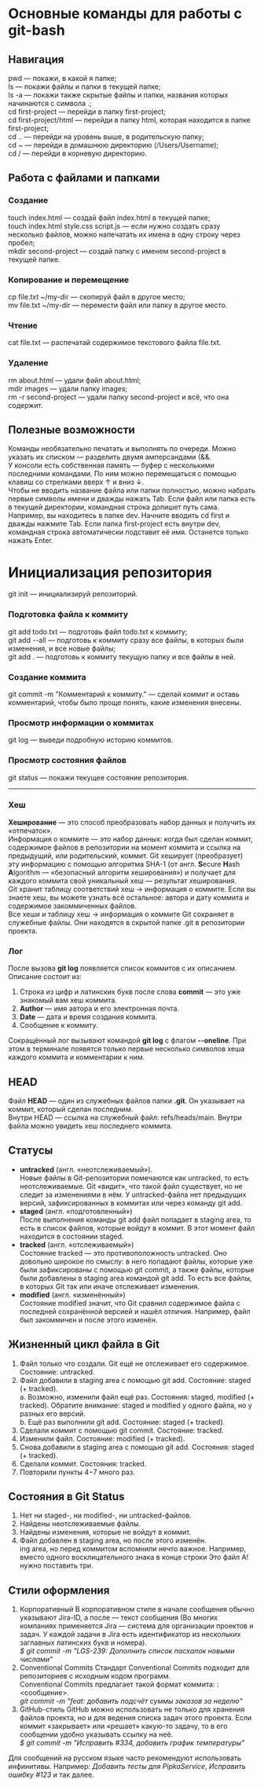 # Основные команды для работы с git-bash


## Навигация
pwd — покажи, в какой я папке; <br>
ls — покажи файлы и папки в текущей папке; <br>
ls -a — покажи также скрытые файлы и папки, названия которых начинаются с символа .; <br>
cd first-project — перейди в папку first-project; <br>
cd first-project/html — перейди в папку html, которая находится в папке first-project; <br>
cd .. — перейди на уровень выше, в родительскую папку; <br>
cd ~ — перейди в домашнюю директорию (/Users/Username); <br>
cd / — перейди в корневую директорию. <br>


## Работа с файлами и папками

### Создание
touch index.html — создай файл index.html в текущей папке; <br>
touch index.html style.css script.js — если нужно создать сразу несколько файлов, можно напечатать их имена в одну строку через пробел; <br>
mkdir second-project — создай папку с именем second-project в текущей папке. <br>

### Копирование и перемещение
cp file.txt ~/my-dir — скопируй файл в другое место; <br>
mv file.txt ~/my-dir — перемести файл или папку в другое место. <br>

### Чтение
cat file.txt — распечатай содержимое текстового файла file.txt. <br>

### Удаление
rm about.html — удали файл about.html; <br>
mdir images — удали папку images; <br>
rm -r second-project — удали папку second-project и всё, что она содержит. <br>


## Полезные возможности

Команды необязательно печатать и выполнять по очереди. Можно указать их списком — разделить двумя амперсандами (&&. <br>
У консоли есть собственная память — буфер с несколькими последними командами. По ним можно перемещаться с помощью клавиш со стрелками вверх ↑ и вниз ↓. <br>
Чтобы не вводить название файла или папки полностью, можно набрать первые символы имени и дважды нажать Tab. Если файл или папка есть в текущей директории, командная строка допишет путь сама. <br>
Например, вы находитесь в папке dev. Начните вводить cd first и дважды нажмите Tab. Если папка first-project есть внутри dev, командная строка автоматически подставит её имя. Останется только нажать Enter. <br> 

# Инициализация репозитория


git init — инициализируй репозиторий. <br>

### Подготовка файла к коммиту
git add todo.txt — подготовь файл todo.txt к коммиту; <br>
git add --all — подготовь к коммиту сразу все файлы, в которых были изменения, и все новые файлы; <br>
git add . — подготовь к коммиту текущую папку и все файлы в ней. <br>

### Создание коммита
git commit -m "Комментарий к коммиту." — сделай коммит и оставь комментарий, чтобы было проще понять, какие изменения внесены. <br>

### Просмотр информации о коммитах
git log — выведи подробную историю коммитов. <br>

### Просмотр состояния файлов
git status — покажи текущее состояние репозитория. <br>

---
### Хеш
**Хеширование** — это способ преобразовать набор данных и получить их «отпечаток». <br>
Информация о коммите — это набор данных: когда был сделан коммит, содержимое файлов в репозитории на момент коммита и ссылка на предыдущий, или родительский, коммит. Git хеширует (преобразует) эту информацию с помощью алгоритма SHA-1 (от англ. **S**ecure **H**ash **A**lgorithm — «безопасный алгоритм хеширования») и получает для каждого коммита свой уникальный хеш — результат хеширования. <br>
Git хранит таблицу соответствий хеш → информация о коммите. Если вы знаете хеш, вы можете узнать всё остальное: автора и дату коммита и содержимое закоммиченных файлов. <br>
Все хеши и таблицу хеш → информация о коммите Git сохраняет в служебные файлы. Они находятся в скрытой папке .git в репозитории проекта. <br>

### Лог
После вызова **git log** появляется список коммитов с их описанием.<br>
Описание состоит из: <br>
1. Строка из цифр и латинских букв после слова **commit** — это уже знакомый вам хеш коммита.
2. **Author** — имя автора и его электронная почта.
3. **Date** — дата и время создания коммита.
4. Сообщение к коммиту. <br>

Сокращённый лог вызывают командой **git log** с флагом **--oneline**. При этом в терминале появятся только первые несколько символов хеша каждого коммита и комментарии к ним.<br>

## HEAD
Файл **HEAD** — один из служебных файлов папки **.git**. Он указывает на коммит, который сделан последним. <br>
Внутри HEAD — ссылка на служебный файл: refs/heads/main. Внутри файла можно увидеть хеш последнего коммита. <br>

## Статусы
* **untracked** (англ. «неотслеживаемый»). <br>
Новые файлы в Git-репозитории помечаются как untracked, то есть неотслеживаемые. Git «видит», что такой файл существует, но не следит за изменениями в нём. У untracked-файла нет предыдущих версий, зафиксированных в коммитах или через команду git add.<br>
* **staged** (англ. «подготовленный»)<br>
После выполнения команды git add файл попадает в staging area, то есть в список файлов, которые войдут в коммит. В этот момент файл находится в состоянии staged.<br>
* **tracked** (англ. «отслеживаемый»)<br>
Состояние tracked — это противоположность untracked. Оно довольно широкое по смыслу: в него попадают файлы, которые уже были зафиксированы с помощью git commit, а также файлы, которые были добавлены в staging area командой git add. То есть все файлы, в которых Git так или иначе отслеживает изменения.<br>
* **modified** (англ. «изменённый»)<br>
Состояние modified значит, что Git сравнил содержимое файла с последней сохранённой версией и нашёл отличия. Например, файл был закоммичен и после этого изменён.<br>


## Жизненный цикл файла в Git
1. Файл только что создали. Git ещё не отслеживает его содержимое. Состояние: untracked.<br>
2. Файл добавили в staging area с помощью git add. Состояние: staged (+ tracked).<br>
    a. Возможно, изменили файл ещё раз. Состояния: staged, modified (+ tracked). Обратите внимание: staged и modified у одного файла, но у разных его версий.<br>
    b. Ещё раз выполнили git add. Состояние: staged (+ tracked).<br>
3. Сделали коммит с помощью git commit. Состояние: tracked.<br>
4. Изменили файл. Состояние: modified (+ tracked).<br>
5. Снова добавили в staging area с помощью git add. Состояния: staged (+ tracked).<br>
6. Сделали коммит. Состояния: tracked.<br>
7. Повторили пункты 4−7 много раз.<br>


## Состояния в Git Status
1. Нет ни staged-, ни modified-, ни untracked-файлов.<br>
2. Найдены неотслеживаемые файлы.<br>
3. Найдены изменения, которые не войдут в коммит.<br>
4. Файл добавлен в staging area, но после этого изменён.<br>ing area, но перед коммитом вспомнили нечто важное. Например, вместо одного восклицательного знака в конце строки Это файл A! нужно поставить три.<br>


## Стили оформления
1. Корпоративный
В корпоративном стиле в начале сообщения обычно указывают Jira-ID, а после — текст сообщения (Во многих компаниях применяется Jira — система для организации проектов и задач. У каждой задачи в Jira есть идентификатор из нескольких заглавных латинских букв и номера). <br>
_$ git commit -m "LGS-239: Дополнить список пасхалок новыми числами"_ <br>
2. Conventional Commits
Стандарт Conventional Commits подходит для репозиториев с исходным кодом программ.<br>
Conventional Commits предлагает такой формат коммита: <type>: <сообщение>.<br>
_git commit -m "feat: добавить подсчёт суммы заказов за неделю"_<br>
3. GitHub-стиль
GitHub можно использовать не только для хранения файлов проекта, но и для ведения списка задач этого проекта. Если коммит «закрывает» или «решает» какую-то задачу, то в его сообщении удобно указывать ссылку на неё.<br>
_$ git commit -m "Исправить #334, добавить график температуры"_<br>


Для сообщений на русском языке часто рекомендуют использовать инфинитивы. Например: _Добавить тесты для PipkaService_, _Исправить ошибку #123_ и так далее.<br>